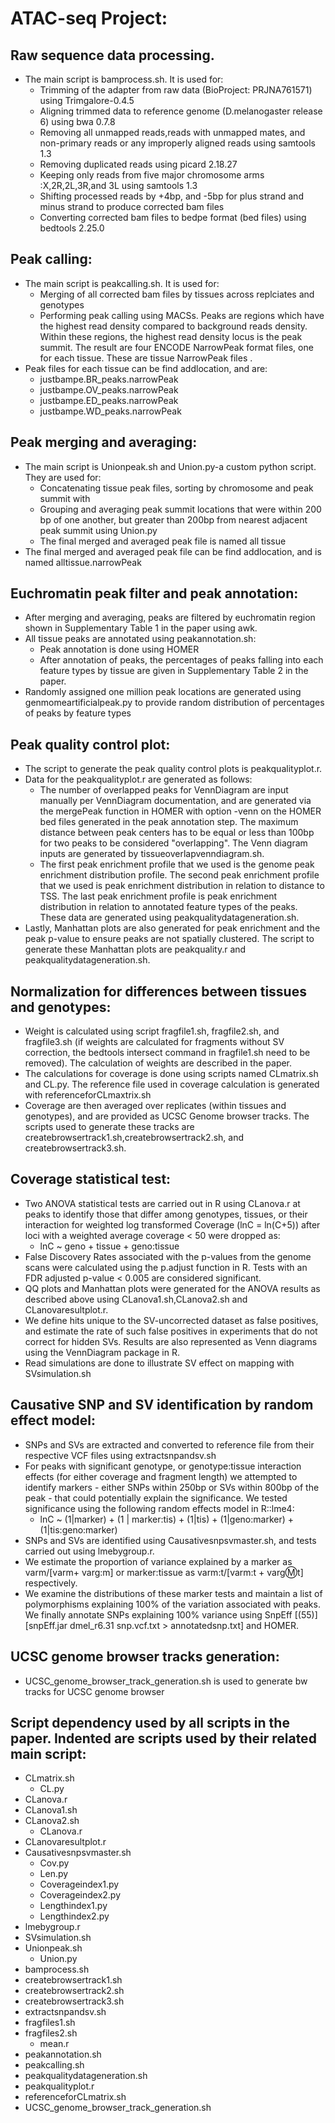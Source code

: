 # **ATAC-seq Project:**

## Raw sequence data processing. 

+ The main script is bamprocess.sh. It is used for:
  - Trimming of the adapter from raw data (BioProject: PRJNA761571) using Trimgalore-0.4.5
  - Aligning trimmed data to reference genome (D.melanogaster release 6) using bwa 0.7.8
  - Removing all unmapped reads,reads with unmapped mates, and non-primary reads or any improperly aligned reads using samtools 1.3
  - Removing duplicated reads using picard 2.18.27
  - Keeping only reads from five major chromosome arms :X,2R,2L,3R,and 3L using samtools 1.3
  - Shifting processed reads by +4bp, and -5bp for plus strand and minus strand to produce corrected bam files
  - Converting corrected bam files to bedpe format (bed files) using bedtools 2.25.0

## Peak calling:

+ The main script is peakcalling.sh. It is used for:
  - Merging of all corrected bam files by tissues across replciates and genotypes
  - Performing peak calling using MACSs. Peaks are regions which have the highest read density compared to background reads density. Within these regions, the highest read density locus is the peak summit. The result are four ENCODE NarrowPeak format files, one for each tissue. These are tissue NarrowPeak files . 
+ Peak files for each tissue can be find addlocation, and are:
  - justbampe.BR_peaks.narrowPeak
  - justbampe.OV_peaks.narrowPeak
  - justbampe.ED_peaks.narrowPeak
  - justbampe.WD_peaks.narrowPeak
  
## Peak merging and averaging:

+ The main script is Unionpeak.sh and Union.py-a custom python script. They are used for:
  - Concatenating tissue peak files, sorting by chromosome and peak summit with
  - Grouping and averaging peak summit locations that were within 200 bp of one another, but greater than 200bp from nearest adjacent peak summit using Union.py 
  - The final merged and averaged peak file is named all tissue
+ The final merged and averaged peak file can be find addlocation, and is named alltissue.narrowPeak

## Euchromatin peak filter and peak annotation: 

+ After merging and averaging, peaks are filtered by euchromatin region shown in Supplementary Table 1 in the paper using awk. 
+ All tissue peaks are annotated using peakannotation.sh:
  - Peak annotation is done using HOMER
  - After annotation of peaks, the percentages of peaks falling into each feature types by tissue are given in Supplementary Table 2 in the paper. 
+ Randomly assigned one million peak locations are generated using genmomeartificialpeak.py to provide random distribution of percentages of peaks by feature types  

## Peak quality control plot:

+ The script to generate the peak quality control plots is peakqualityplot.r.
+ Data for the peakqualityplot.r are generated as follows:
  - The number of overlapped peaks for VennDiagram are input manually per VennDiagram documentation, and are generated via the mergePeak function in HOMER with option -venn on the HOMER bed files generated in the peak annotation step. The maximum distance between peak centers has to be equal or less than 100bp for two peaks to be considered "overlapping". The Venn diagram inputs are generated by tissueoverlapvenndiagram.sh.
  - The first peak enrichment profile that we used is the genome peak enrichment distribution profile. The second peak enrichment profile that we used is peak enrichment distribution in relation to distance to TSS. The last peak enrichment profile is peak enrichment distribution in relation to annotated feature types of the peaks. These data are generated using peakqualitydatageneration.sh.
+ Lastly, Manhattan plots are also generated for peak enrichment and the peak p-value to ensure peaks are not spatially clustered. The script to generate these Manhattan plots are peakquality.r and peakqualitydatageneration.sh.

## Normalization for differences between tissues and genotypes:

+ Weight is calculated using script fragfile1.sh, fragfile2.sh, and fragfile3.sh (if weights are calculated for fragments without SV correction, the bedtools intersect command in fragfile1.sh need to be removed). The calculation of weights are described in the paper. 
+ The calculations for coverage is done using scripts named CLmatrix.sh and CL.py. The reference file used in coverage calculation is generated with referenceforCLmaxtrix.sh
+ Coverage are then averaged over replicates (within tissues and genotypes), and are provided as UCSC Genome browser tracks. The scripts used to generate these tracks are createbrowsertrack1.sh,createbrowsertrack2.sh, and createbrowsertrack3.sh.

## Coverage statistical test:

+ Two ANOVA statistical tests are carried out in R using CLanova.r at peaks to identify those that differ among genotypes, tissues, or their interaction for weighted log transformed Coverage (lnC = ln(C+5)) after loci with a weighted average coverage < 50 were dropped as:
  - lnC ~ geno + tissue + geno:tissue
+ False Discovery Rates associated with the p-values from the genome scans were calculated using the p.adjust function in R. Tests with an FDR adjusted p-value < 0.005 are considered significant.
+ QQ plots and Manhattan plots were generated for the ANOVA results as described above using CLanova1.sh,CLanova2.sh and CLanovaresultplot.r.
+ We define hits unique to the SV-uncorrected dataset as false positives, and estimate the rate of such false positives in experiments that do not correct for hidden SVs.  Results are also represented as Venn diagrams using the VennDiagram package in R. 
+ Read simulations are done to illustrate SV effect on mapping with SVsimulation.sh

## Causative SNP and SV identification by random effect model: 
+ SNPs and SVs are extracted and converted to reference file from their respective VCF files using extractsnpandsv.sh
+ For peaks with significant genotype, or genotype:tissue interaction effects (for either coverage and fragment length) we attempted to identify markers - either SNPs within 250bp or SVs within 800bp of the peak - that could potentially explain the significance. We tested significance using the following random effects model in R::lme4:
  - lnC ~ (1|marker) + (1 | marker:tis) + (1|tis) + (1|geno:marker) + (1|tis:geno:marker) 
+ SNPs and SVs are identified using Causativesnpsvmaster.sh, and tests carried out using lmebygroup.r.  
+ We estimate the proportion of variance explained by a marker as varm/[varm+ varg:m] or marker:tissue as varm:t/[varm:t + varg:m:t] respectively.
+ We examine the distributions of these marker tests and maintain a list of polymorphisms explaining 100% of the variation associated with peaks. We finally annotate SNPs explaining 100% variance using SnpEff [(55)] [snpEff.jar dmel_r6.31 snp.vcf.txt  > annotatedsnp.txt] and HOMER.
## UCSC genome browser tracks generation:
+ UCSC_genome_browser_track_generation.sh is used to generate bw tracks for UCSC genome browser
## Script dependency used by all scripts in the paper. Indented are scripts used by their related main script:

+ CLmatrix.sh
	- CL.py
+ CLanova.r
+ CLanova1.sh
+ CLanova2.sh
	- CLanova.r
+ CLanovaresultplot.r
+ Causativesnpsvmaster.sh
	- Cov.py
	- Len.py
	- Coverageindex1.py
	- Coverageindex2.py
	- Lengthindex1.py
	- Lengthindex2.py
+ lmebygroup.r
+ SVsimulation.sh
+ Unionpeak.sh
	- Union.py
+ bamprocess.sh
+ createbrowsertrack1.sh
+ createbrowsertrack2.sh
+ createbrowsertrack3.sh
+ extractsnpandsv.sh
+ fragfiles1.sh
+ fragfiles2.sh
	- mean.r
+ peakannotation.sh
+ peakcalling.sh
+ peakqualitydatageneration.sh
+ peakqualityplot.r
+ referenceforCLmatrix.sh
+ UCSC_genome_browser_track_generation.sh



